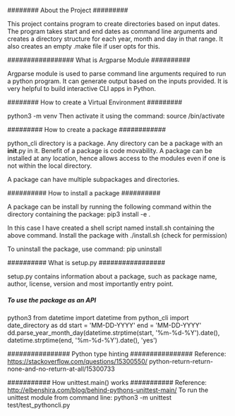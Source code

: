 ######## About the Project #########

This project contains program to create directories based on input dates.
The program takes start and end dates as command line arguments and creates a
directory structure for each year, month and day in that range.
It also creates an empty .make file if user opts for this.

################# What is Argparse Module ##########

Argparse module is used to parse command line arguments required to run a
python program.
It can generate output based on the inputs provided. It is very helpful to
build interactive CLI apps in Python.

######## How to create a Virtual Environment #########

python3 -m venv <Name of the virtual environment>
Then activate it using the command:
source <Name of the virtual environment>/bin/activate

######### How to create a package ############

python_cli directory is a package. Any directory can be a package with an
__init__.py in it. Benefit of a package is code movability. A package can be
installed at any location, hence allows access to the modules even if
one is not within the local directory.

A package can have multiple subpackages and directories.

########## How to install a package ##########

A package can be install by running the following command within the directory
containing the package: pip3 install -e .

In this case I have created a shell script named install.sh containing the above
command. Install the package with ./install.sh (check for permission)

To uninstall the package, use command:
pip uninstall <package name>

########## What is setup.py #################

setup.py contains information about a package, such as package name, author,
license, version and most importantly entry point.

##### To use the package as an API ######
python3
from datetime import datetime
from python_cli import date_directory as dd
start = 'MM-DD-YYYY'
end = 'MM-DD-YYYY'
dd.parse_year_month_day(datetime.strptime(start, '%m-%d-%Y').date(),
datetime.strptime(end, '%m-%d-%Y').date(), 'yes')

################ Python type hinting ################
Reference: https://stackoverflow.com/questions/15300550/
python-return-return-none-and-no-return-at-all/15300733

########### How unittest.main() works ###########
Reference: http://elbenshira.com/blog/behind-pythons-unittest-main/
To run the unittest module from command line:
python3 -m unittest test/test_pythoncli.py